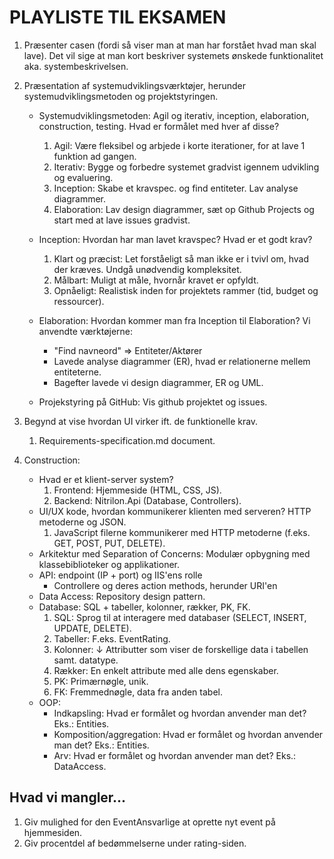 # PLAYLISTE TIL EKSAMEN

1. Præsenter casen (fordi så viser man at man har forstået hvad man skal lave). Det vil sige at man kort beskriver systemets ønskede funktionalitet aka. systembeskrivelsen.

2. Præsentation af systemudviklingsværktøjer, herunder systemudviklingsmetoden og projektstyringen.
    - Systemudviklingsmetoden: Agil og iterativ, inception, elaboration, construction, testing. Hvad er formålet med hver af disse?

        01. Agil: Være fleksibel og arbjede i korte iterationer, for at lave 1 funktion ad gangen.
        02. Iterativ: Bygge og forbedre systemet gradvist igennem udvikling og evaluering.
        03. Inception: Skabe et kravspec. og find entiteter. Lav analyse diagrammer.
        04. Elaboration: Lav design diagrammer, sæt op Github Projects og start med at lave issues gradvist.

    - Inception: Hvordan har man lavet kravspec? Hvad er et godt krav?

        01. Klart og præcist: Let forståeligt så man ikke er i tvivl om, hvad der kræves. Undgå unødvendig kompleksitet.
        02. Målbart: Muligt at måle, hvornår kravet er opfyldt. 
        03. Opnåeligt: Realistisk inden for projektets rammer (tid, budget og ressourcer).

    - Elaboration: Hvordan kommer man fra Inception til Elaboration? Vi anvendte værktøjerne:
        - "Find navneord" => Entiteter/Aktører
        - Lavede analyse diagrammer (ER), hvad er relationerne mellem entiteterne.
        - Bagefter lavede vi design diagrammer, ER og UML.
    - Projekstyring på GitHub: Vis github projektet og issues.

3. Begynd at vise hvordan UI virker ift. de funktionelle krav.
    01. Requirements-specification.md document.

4. Construction: 
    * Hvad er et klient-server system?
        01. Frontend: Hjemmeside (HTML, CSS, JS).
        02. Backend: Nitrilon.Api (Database, Controllers).
    * UI/UX kode, hvordan kommunikerer klienten med serveren? HTTP metoderne og JSON.
        01. JavaScript filerne kommunikerer med HTTP metoderne (f.eks. GET, POST, PUT, DELETE).
    * Arkitektur med Separation of Concerns: Modulær opbygning med klassebiblioteker og applikationer.
    * API: endpoint (IP + port) og IIS'ens rolle
        * Controllere og deres action methods, herunder URI'en
    * Data Access: Repository design pattern.
    * Database: SQL + tabeller, kolonner, rækker, PK, FK.
        01. SQL: Sprog til at interagere med databaser (SELECT, INSERT, UPDATE, DELETE).
        02. Tabeller: F.eks. EventRating.
        03. Kolonner: ↓ Attributter som viser de forskellige data i tabellen samt. datatype.
        04. Rækker: En enkelt attribute med alle dens egenskaber.
        05. PK: Primærnøgle, unik.
        06. FK: Fremmednøgle, data fra anden tabel.
    * OOP:
        * Indkapsling: Hvad er formålet og hvordan anvender man det? Eks.: Entities.
        * Komposition/aggregation: Hvad er formålet og hvordan anvender man det? Eks.: Entities.
        * Arv: Hvad er formålet og hvordan anvender man det? Eks.: DataAccess.
    
## Hvad vi mangler...
 01. Giv mulighed for den EventAnsvarlige at oprette nyt event på hjemmesiden.
 02. Giv procentdel af bedømmelserne under rating-siden.